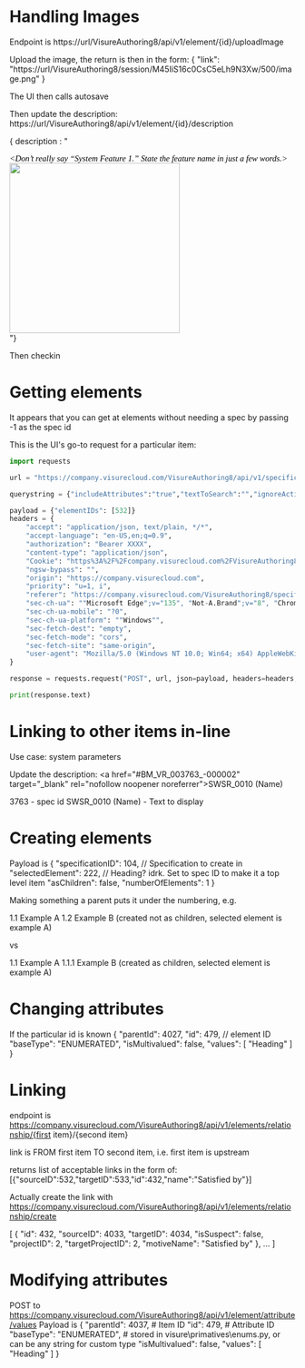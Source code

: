 # Handling Images
Endpoint is
https://url/VisureAuthoring8/api/v1/element/{id}/uploadImage

Upload the image, the return is then in the form:
{
    "link": "https://url/VisureAuthoring8/session/M45IiS16c0CsC5eLh9N3Xw/500/image.png"
}

The UI then calls autosave

Then update the description:
https://url/VisureAuthoring8/api/v1/element/{id}/description

{ description : "<p align="justify" style="margin-top:0; margin-bottom:0; line-height: 12pt; min-height: 12pt;"><span dir="ltr" style="font-family:Calibri; font-size:11.0pt; color:#010101;"><em>&lt;Don&rsquo;t really say &ldquo;System Feature 1.&rdquo; State the feature name in just a few words.&gt;</em></span></p><p align="justify" style="margin-top:0; margin-bottom:0; line-height: 12pt; min-height: 12pt;"><span dir="ltr" style="font-family:Calibri; font-size:11.0pt; color:#010101;"><em><img src="https://URL/VisureAuthoring8/session/M45IiS16c0CsC5eLh9N3Xw/500/image.png" style="width: 300px;" class="fr-fic fr-dib"></em></span><br></p>"}

Then checkin

# Getting elements
It appears that you can get at elements without needing a spec by passing -1 as the spec id

This is the UI's go-to request for a particular item:
```python
import requests

url = "https://company.visurecloud.com/VisureAuthoring8/api/v1/specification/-1/elements/byids"

querystring = {"includeAttributes":"true","textToSearch":"","ignoreActiveFilters":"true","includeLinkedItems":"true"}

payload = {"elementIDs": [532]}
headers = {
    "accept": "application/json, text/plain, */*",
    "accept-language": "en-US,en;q=0.9",
    "authorization": "Bearer XXXX",
    "content-type": "application/json",
    "Cookie": "https%3A%2F%2Fcompany.visurecloud.com%2FVisureAuthoring8%2F_visure-tabs-number=1",
    "ngsw-bypass": "",
    "origin": "https://company.visurecloud.com",
    "priority": "u=1, i",
    "referer": "https://company.visurecloud.com/VisureAuthoring8/specification",
    "sec-ch-ua": ""Microsoft Edge";v="135", "Not-A.Brand";v="8", "Chromium";v="135"",
    "sec-ch-ua-mobile": "?0",
    "sec-ch-ua-platform": ""Windows"",
    "sec-fetch-dest": "empty",
    "sec-fetch-mode": "cors",
    "sec-fetch-site": "same-origin",
    "user-agent": "Mozilla/5.0 (Windows NT 10.0; Win64; x64) AppleWebKit/537.36 (KHTML, like Gecko) Chrome/135.0.0.0 Safari/537.36 Edg/135.0.0.0"
}

response = requests.request("POST", url, json=payload, headers=headers, params=querystring)

print(response.text)
```


# Linking to other items in-line
Use case: system parameters

Update the description:
<a href=\"#BM_VR_003763_-000002\" target=\"_blank\" rel=\"nofollow noopener noreferrer\">SWSR_0010 (Name)&nbsp;</a>

3763 - spec id
SWSR_0010 (Name) - Text to display


# Creating elements

Payload is 
{
  "specificationID": 104, // Specification to create in
  "selectedElement": 222, // Heading? idrk. Set to spec ID to make it a top level item
  "asChildren": false,
  "numberOfElements": 1
}

Making something a parent puts it under the numbering, e.g.

1.1 Example A
1.2 Example B (created not as children, selected element is example A)

vs

1.1 Example A
1.1.1 Example B (created as children, selected element is example A)

# Changing attributes
If the particular id is known
{
  "parentId": 4027,
  "id": 479, // element ID
  "baseType": "ENUMERATED",
  "isMultivalued": false,
  "values": [
    "Heading"
  ]
}

# Linking
endpoint is 
https://company.visurecloud.com/VisureAuthoring8/api/v1/elements/relationship/{first item}/{second item}

link is FROM first item TO second item, i.e. first item is upstream

returns list of acceptable links in the form of:
[{"sourceID":532,"targetID":533,"id":432,"name":"Satisfied by"}]

Actually create the link with
https://company.visurecloud.com/VisureAuthoring8/api/v1/elements/relationship/create

[
    {
    "id": 432,
    "sourceID": 4033,
    "targetID": 4034,
    "isSuspect": false,
    "projectID": 2,
    "targetProjectID": 2,
    "motiveName": "Satisfied by"
    },
    ...
]

# Modifying attributes
POST to https://company.visurecloud.com/VisureAuthoring8/api/v1/element/attribute/values
Payload is 
{
  "parentId": 4037, # Item ID
  "id": 479, # Attribute ID
  "baseType": "ENUMERATED", # stored in visure\primatives\enums.py, or can be any string for custom type
  "isMultivalued": false,
  "values": [
    "Heading"
  ]
}